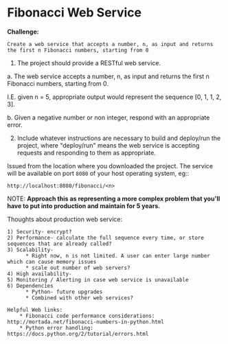 # Fibonacci Web Service
**Challenge:**

```Create a web service that accepts a number, n, as input and returns the first n Fibonacci numbers, starting from 0```

1. The project should provide a RESTful web service.

  a. The web service accepts a number, n, as input and returns the first n Fibonacci numbers, starting from 0. 
  
  I.E. given n  = 5, appropriate output would represent the sequence [0, 1, 1, 2, 3].

  b. Given a negative number or non integer, respond with an appropriate error.

2. Include whatever instructions are necessary to build and deploy/run the project, where "deploy/run" means the web service is accepting requests and responding to them as appropriate.

Issued from the location where you downloaded the project. The service will be
available on port ``8080`` of your host operating system, eg::

  ``http://localhost:8080/fibonacci/<n>``

NOTE: 
    **Approach this as representing a more complex problem that you'll have to put into production and maintain for 5 years.**

Thoughts about production web service:
```
1) Security- encrypt?
2) Performance- calculate the full sequence every time, or store sequences that are already called?
3) Scalability-
      * Right now, n is not limited. A user can enter large number which can cause memory issues
      * scale out number of web servers?
4) High availability-
5) Monitoring / Alerting in case web service is unavailable
6) Dependencies
      * Python- future upgrades
      * Combined with other web services?
```

```
Helpful Web links:
    * Fibonacci code performance considerations: http://mortada.net/fibonacci-numbers-in-python.html
    * Python error handling: https://docs.python.org/2/tutorial/errors.html
```
